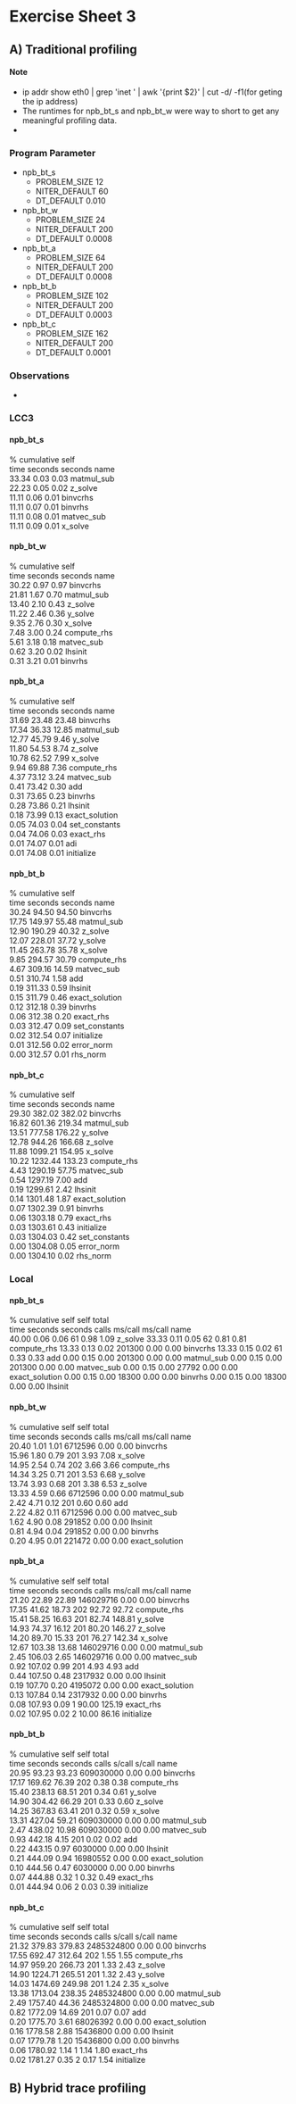 Exercise Sheet 3
================

A) Traditional profiling
------------------------
#### Note
- ip addr show eth0 | grep 'inet ' | awk '{print $2}' | cut -d/ -f1(for geting the ip address)
- The runtimes for npb_bt_s and npb_bt_w were way to short to get any meaningful profiling data.
- 

### Program Parameter
- npb_bt_s
    - PROBLEM_SIZE   12
    - NITER_DEFAULT  60
    - DT_DEFAULT     0.010
- npb_bt_w
    - PROBLEM_SIZE   24
    - NITER_DEFAULT  200
    - DT_DEFAULT     0.0008
- npb_bt_a
    - PROBLEM_SIZE   64
    - NITER_DEFAULT  200
    - DT_DEFAULT     0.0008
- npb_bt_b
    - PROBLEM_SIZE   102
    - NITER_DEFAULT  200
    - DT_DEFAULT     0.0003
- npb_bt_c
    - PROBLEM_SIZE   162
    - NITER_DEFAULT  200
    - DT_DEFAULT     0.0001

### Observations
- 

### LCC3

#### npb_bt_s
  %   cumulative   self               
 time   seconds   seconds   name      
 33.34      0.03     0.03   matmul_sub  
 22.23      0.05     0.02   z_solve  
 11.11      0.06     0.01   binvcrhs  
 11.11      0.07     0.01   binvrhs  
 11.11      0.08     0.01   matvec_sub  
 11.11      0.09     0.01   x_solve  

#### npb_bt_w
  %   cumulative   self                
 time   seconds   seconds   name      
 30.22      0.97     0.97   binvcrhs  
 21.81      1.67     0.70   matmul_sub  
 13.40      2.10     0.43   z_solve  
 11.22      2.46     0.36   y_solve  
  9.35      2.76     0.30   x_solve  
  7.48      3.00     0.24   compute_rhs  
  5.61      3.18     0.18   matvec_sub  
  0.62      3.20     0.02   lhsinit  
  0.31      3.21     0.01   binvrhs  

#### npb_bt_a
  %   cumulative   self               
 time   seconds   seconds   name      
 31.69     23.48    23.48   binvcrhs  
 17.34     36.33    12.85   matmul_sub  
 12.77     45.79     9.46   y_solve  
 11.80     54.53     8.74   z_solve  
 10.78     62.52     7.99   x_solve  
  9.94     69.88     7.36   compute_rhs  
  4.37     73.12     3.24   matvec_sub  
  0.41     73.42     0.30   add  
  0.31     73.65     0.23   binvrhs  
  0.28     73.86     0.21   lhsinit  
  0.18     73.99     0.13   exact_solution  
  0.05     74.03     0.04   set_constants  
  0.04     74.06     0.03   exact_rhs  
  0.01     74.07     0.01   adi  
  0.01     74.08     0.01   initialize  

#### npb_bt_b
  %   cumulative   self               
 time   seconds   seconds   name      
 30.24     94.50    94.50   binvcrhs  
 17.75    149.97    55.48   matmul_sub  
 12.90    190.29    40.32   z_solve  
 12.07    228.01    37.72   y_solve  
 11.45    263.78    35.78   x_solve  
  9.85    294.57    30.79   compute_rhs  
  4.67    309.16    14.59   matvec_sub  
  0.51    310.74     1.58   add  
  0.19    311.33     0.59   lhsinit  
  0.15    311.79     0.46   exact_solution  
  0.12    312.18     0.39   binvrhs  
  0.06    312.38     0.20   exact_rhs  
  0.03    312.47     0.09   set_constants  
  0.02    312.54     0.07   initialize  
  0.01    312.56     0.02   error_norm  
  0.00    312.57     0.01   rhs_norm  

#### npb_bt_c
  %   cumulative   self               
 time   seconds   seconds   name      
 29.30    382.02   382.02   binvcrhs  
 16.82    601.36   219.34   matmul_sub  
 13.51    777.58   176.22   y_solve  
 12.78    944.26   166.68   z_solve  
 11.88   1099.21   154.95   x_solve  
 10.22   1232.44   133.23   compute_rhs  
  4.43   1290.19    57.75   matvec_sub  
  0.54   1297.19     7.00   add  
  0.19   1299.61     2.42   lhsinit  
  0.14   1301.48     1.87   exact_solution  
  0.07   1302.39     0.91   binvrhs  
  0.06   1303.18     0.79   exact_rhs  
  0.03   1303.61     0.43   initialize  
  0.03   1304.03     0.42   set_constants  
  0.00   1304.08     0.05   error_norm  
  0.00   1304.10     0.02   rhs_norm  

### Local

#### npb_bt_s
  %   cumulative   self              self     total           
 time   seconds   seconds    calls  ms/call  ms/call  name    
 40.00      0.06     0.06       61     0.98     1.09  z_solve
 33.33      0.11     0.05       62     0.81     0.81  compute_rhs
 13.33      0.13     0.02   201300     0.00     0.00  binvcrhs
 13.33      0.15     0.02       61     0.33     0.33  add
  0.00      0.15     0.00   201300     0.00     0.00  matmul_sub
  0.00      0.15     0.00   201300     0.00     0.00  matvec_sub
  0.00      0.15     0.00    27792     0.00     0.00  exact_solution
  0.00      0.15     0.00    18300     0.00     0.00  binvrhs
  0.00      0.15     0.00    18300     0.00     0.00  lhsinit

#### npb_bt_w
  %   cumulative   self              self     total             
 time   seconds   seconds    calls  ms/call  ms/call  name      
 20.40      1.01     1.01  6712596     0.00     0.00  binvcrhs  
 15.96      1.80     0.79      201     3.93     7.08  x_solve  
 14.95      2.54     0.74      202     3.66     3.66  compute_rhs  
 14.34      3.25     0.71      201     3.53     6.68  y_solve  
 13.74      3.93     0.68      201     3.38     6.53  z_solve  
 13.33      4.59     0.66  6712596     0.00     0.00  matmul_sub  
  2.42      4.71     0.12      201     0.60     0.60  add  
  2.22      4.82     0.11  6712596     0.00     0.00  matvec_sub  
  1.62      4.90     0.08   291852     0.00     0.00  lhsinit  
  0.81      4.94     0.04   291852     0.00     0.00  binvrhs  
  0.20      4.95     0.01   221472     0.00     0.00  exact_solution  

#### npb_bt_a
  %   cumulative   self              self     total             
 time   seconds   seconds    calls  ms/call  ms/call  name      
 21.20     22.89    22.89 146029716     0.00     0.00  binvcrhs  
 17.35     41.62    18.73      202    92.72    92.72  compute_rhs  
 15.41     58.25    16.63      201    82.74   148.81  y_solve  
 14.93     74.37    16.12      201    80.20   146.27  z_solve  
 14.20     89.70    15.33      201    76.27   142.34  x_solve  
 12.67    103.38    13.68 146029716     0.00     0.00  matmul_sub  
  2.45    106.03     2.65 146029716     0.00     0.00  matvec_sub  
  0.92    107.02     0.99      201     4.93     4.93  add  
  0.44    107.50     0.48  2317932     0.00     0.00  lhsinit  
  0.19    107.70     0.20  4195072     0.00     0.00  exact_solution  
  0.13    107.84     0.14  2317932     0.00     0.00  binvrhs  
  0.08    107.93     0.09        1    90.00   125.19  exact_rhs  
  0.02    107.95     0.02        2    10.00    86.16  initialize  

#### npb_bt_b
  %   cumulative   self              self     total             
 time   seconds   seconds    calls   s/call   s/call  name      
 20.95     93.23    93.23 609030000     0.00     0.00  binvcrhs  
 17.17    169.62    76.39      202     0.38     0.38  compute_rhs  
 15.40    238.13    68.51      201     0.34     0.61  y_solve  
 14.90    304.42    66.29      201     0.33     0.60  z_solve  
 14.25    367.83    63.41      201     0.32     0.59  x_solve  
 13.31    427.04    59.21 609030000     0.00     0.00  matmul_sub  
  2.47    438.02    10.98 609030000     0.00     0.00  matvec_sub  
  0.93    442.18     4.15      201     0.02     0.02  add  
  0.22    443.15     0.97  6030000     0.00     0.00  lhsinit  
  0.21    444.09     0.94 16980552     0.00     0.00  exact_solution  
  0.10    444.56     0.47  6030000     0.00     0.00  binvrhs  
  0.07    444.88     0.32        1     0.32     0.49  exact_rhs  
  0.01    444.94     0.06        2     0.03     0.39  initialize  
  
#### npb_bt_c
  %   cumulative   self              self     total             
 time   seconds   seconds    calls   s/call   s/call  name      
 21.32    379.83   379.83 2485324800     0.00     0.00  binvcrhs  
 17.55    692.47   312.64      202     1.55     1.55  compute_rhs  
 14.97    959.20   266.73      201     1.33     2.43  z_solve  
 14.90   1224.71   265.51      201     1.32     2.43  y_solve  
 14.03   1474.69   249.98      201     1.24     2.35  x_solve  
 13.38   1713.04   238.35 2485324800     0.00     0.00  matmul_sub  
  2.49   1757.40    44.36 2485324800     0.00     0.00  matvec_sub  
  0.82   1772.09    14.69      201     0.07     0.07  add  
  0.20   1775.70     3.61 68026392     0.00     0.00  exact_solution  
  0.16   1778.58     2.88 15436800     0.00     0.00  lhsinit  
  0.07   1779.78     1.20 15436800     0.00     0.00  binvrhs  
  0.06   1780.92     1.14        1     1.14     1.80  exact_rhs  
  0.02   1781.27     0.35        2     0.17     1.54  initialize  

B) Hybrid trace profiling
-------------------------